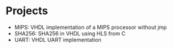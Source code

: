 # Projects
* MIPS: VHDL implementation of a MIPS processor without jmp
* SHA256: SHA256 in VHDL using HLS from C
* UART: VHDL UART implementation
